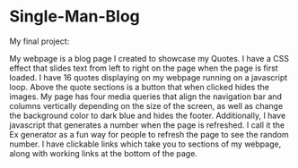 # Single-Man-Blog
My final project:

My webpage is a blog page I created to showcase my Quotes. I have a CSS effect that slides text from left to right on the page when the page is first loaded. I have 16 quotes displaying on my webpage running on a javascript loop. Above the quote sections is a button that when clicked hides the images. My page has four media queries that align the navigation bar and columns vertically depending on the size of the screen, as well as change the background color to dark blue and hides the footer. Additionally, I have javascript that generates a number when the page is refreshed. I call it the Ex generator as a fun way for people to refresh the page to see the random number. I have clickable links which take you to sections of my webpage, along with working links at the bottom of the page.   
